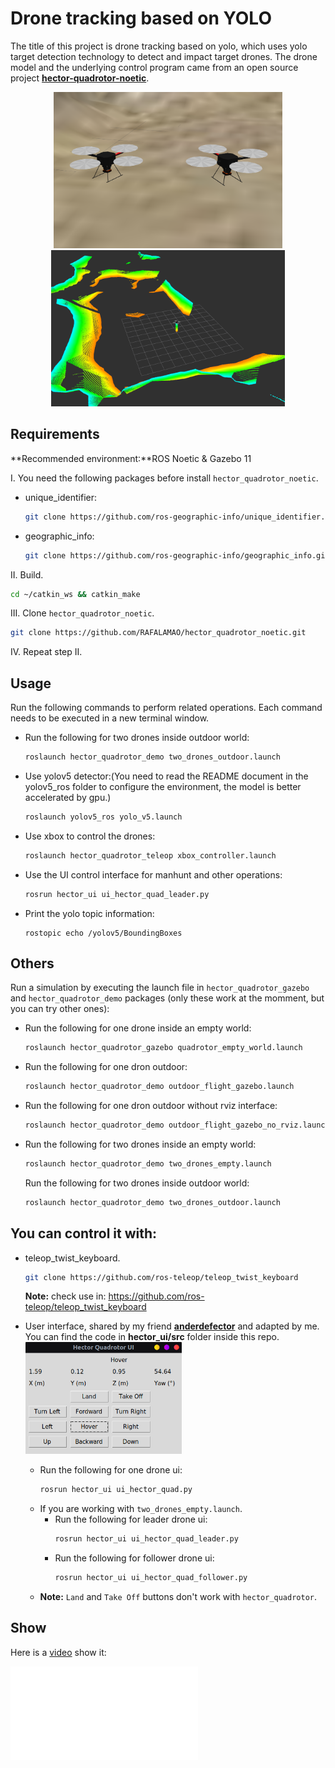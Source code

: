 # Drone tracking based on YOLO

The title of this project is drone tracking based on yolo, which uses yolo target detection technology to detect and impact target drones. The drone model and the underlying control program came from an open source project [**hector-quadrotor-noetic**](https://github.com/RAFALAMAO/hector-quadrotor-noetic).



<p align="center">
    <img src="imgs/drone.png" height="250"/> <img src="imgs/dron_photo_rviz.png" height="250"/>
</p>



## Requirements

**Recommended environment:**ROS Noetic & Gazebo 11

I. You need the following packages before install `hector_quadrotor_noetic`.

* unique_identifier:
    ```sh
    git clone https://github.com/ros-geographic-info/unique_identifier.git
    ```
* geographic_info:
    ```sh
    git clone https://github.com/ros-geographic-info/geographic_info.git
    ```

II. Build.

```sh
cd ~/catkin_ws && catkin_make
```

III. Clone `hector_quadrotor_noetic`.

```sh
git clone https://github.com/RAFALAMAO/hector_quadrotor_noetic.git
```

IV. Repeat step II.

## Usage

Run the following commands to perform related operations. Each command needs to be executed in a new terminal window.

* Run the following for two drones inside outdoor world:

  ```sh
  roslaunch hector_quadrotor_demo two_drones_outdoor.launch
  ```

* Use yolov5 detector:(You need to read the README document in the yolov5_ros folder to configure the environment, the model is better accelerated by gpu.)

  ```sh
  roslaunch yolov5_ros yolo_v5.launch
  ```

* Use xbox to control the drones:

  ```sh
  roslaunch hector_quadrotor_teleop xbox_controller.launch
  ```

* Use the UI control interface for manhunt and other operations:

  ```sh
  rosrun hector_ui ui_hector_quad_leader.py
  ```

* Print the yolo topic information:

  ```
  rostopic echo /yolov5/BoundingBoxes
  ```

## Others

Run a simulation by executing the launch file in `hector_quadrotor_gazebo` and `hector_quadrotor_demo` packages (only these work at the momment, but you can try other ones):

* Run the following for one drone inside an empty world:
    ```sh
    roslaunch hector_quadrotor_gazebo quadrotor_empty_world.launch
    ```
* Run the following for one dron outdoor:
    ```sh
    roslaunch hector_quadrotor_demo outdoor_flight_gazebo.launch
    ```
* Run the following for one dron outdoor without rviz interface:
    ```sh
    roslaunch hector_quadrotor_demo outdoor_flight_gazebo_no_rviz.launch
    ```
* Run the following for two drones inside an empty world:
    ```sh
    roslaunch hector_quadrotor_demo two_drones_empty.launch
    ```
  Run the following for two drones inside outdoor world:
    ```sh
    roslaunch hector_quadrotor_demo two_drones_outdoor.launch
    ```
## You can control it with:
* teleop_twist_keyboard.
    ```sh
    git clone https://github.com/ros-teleop/teleop_twist_keyboard
    ```
  **Note:** check use in: https://github.com/ros-teleop/teleop_twist_keyboard
* User interface, shared by my friend [__anderdefector__](https://github.com/anderdefector) and adapted by me. You can find the code in __hector_ui/src__ folder inside this repo.
    <br/>
    <img width="250" src="imgs/UI.png"  />
    
    * Run the following for one drone ui:
        ```sh
        rosrun hector_ui ui_hector_quad.py
        ```
    * If you are working with `two_drones_empty.launch`.
        * Run the following for leader drone ui:
            ```sh
            rosrun hector_ui ui_hector_quad_leader.py
            ```
        * Run the following for follower drone ui:
            ```sh
            rosrun hector_ui ui_hector_quad_follower.py
            ```
    * __Note:__ `Land` and `Take Off` buttons don't work with `hector_quadrotor`.


## Show

Here is a [video](https://www.bilibili.com/video/BV1aQ8qeZEtn/?share_source=copy_web&vd_source=ddad7ad1be8989119bed5da443573693) show it:
<iframe src="//player.bilibili.com/player.html?isOutside=true&aid=112835250160501&bvid=BV1aQ8qeZEtn&cid=500001624751270&p=1" scrolling="no" border="0" frameborder="no" framespacing="0" allowfullscreen="true"></iframe>
